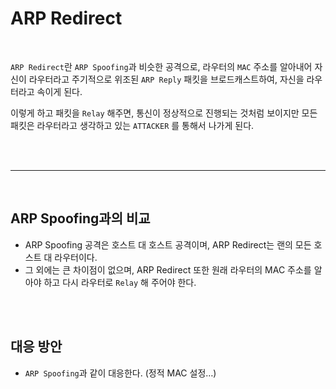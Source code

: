 # ARP Redirect

<br>

`ARP Redirect`란 `ARP Spoofing`과 비슷한 공격으로, 라우터의 `MAC` 주소를 알아내어 자신이 라우터라고 주기적으로 위조된 `ARP Reply` 패킷을 브로드캐스트하여, 자신을 라우터라고 속이게 된다.

이렇게 하고 패킷을 `Relay` 해주면, 통신이 정상적으로 진행되는 것처럼 보이지만 모든 
패킷은 라우터라고 생각하고 있는 `ATTACKER` 를 통해서 나가게 된다.

<br><br>

---

<br>

## ARP Spoofing과의 비교



- ARP Spoofing 공격은 호스트 대 호스트 공격이며, ARP Redirect는 랜의 모든 호스트 대 라우터이다.
- 그 외에는 큰 차이점이 없으며, ARP Redirect 또한 원래 라우터의 MAC 주소를 알아야 하고 다시 라우터로 `Relay` 해 주어야 한다.

<br><br>

## 대응 방안

- `ARP Spoofing`과 같이 대응한다. (정적 MAC 설정…)